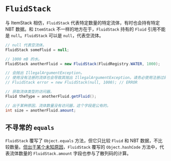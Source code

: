 # `FluidStack`

与 ItemStack 相仿，`FluidStack` 代表特定数量的特定流体，有时也会持有特定 NBT 数据。和 `ItemStack` 不一样的地方在于，`FluidStack` 持有的 `Fluid` 引用不能是 `null`。`FluidStack` 可以是 `null`，代表空流体。

```java
// null 代表空流体。
FluidStack someFluid = null;

// 1000 mB 的水。
FluidStack anotherFluid = new FluidStack(FluidRegistry.WATER, 1000);

// 会抛出 IllegalArgumentException。
// 使用没有注册的流体也会导致其抛出 IllegalArgumentException。请务必使用注册过的流体，不论注册成功与否。
// FluidStack error = new FluidStack(null, 1000); // ERROR

// 获取流体类型的访问器。
Fluid theType = anotherFluid.getFluid();

// 出于某种原因，流体数量没有访问器，这个字段是公有的。
int size = anotherFluid.amount;
```

## 不寻常的 `equals`

`FluidStack` 覆写了 `Object.equals` 方法，但它只比较 `Fluid` 和 NBT 数据，不比较数量。[但出于某个未知原因][ref-1]，`FluidStack` 覆写的 `Object.hashCode` 方法中，代表流体数量的 `FluidStack.amount` 字段也参与了散列码的计算。


[ref-1]: https://github.com/MinecraftForge/MinecraftForge/pull/5272
